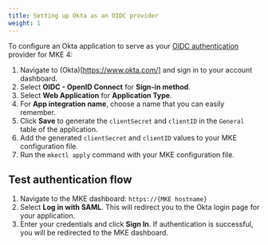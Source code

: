 ```yaml
---
title: Setting up Okta as an OIDC provider
weight: 1
---
```


To configure an Okta application to serve as your [OIDC authentication](../../../../docs/configuration/authentication/oidc) provider for MKE 4:

1. Navigate to (Okta)[https://www.okta.com/] and sign in to your account dashboard.
2. Select **OIDC - OpenID Connect** for **Sign-in method**.
3. Select **Web Application** for **Application Type**.
4. For **App integration name**, choose a name that you can easily remember.
5. Click **Save** to generate the `clientSecret` and `clientID` in the `General` table of the application.
6. Add the generated `clientSecret` and `clientID` values to your MKE configuration file.
7. Run the `mkectl apply` command with your MKE configuration file.

## Test authentication flow

1. Navigate to the MKE dashboard: `https://{MKE hostname}`
2. Select **Log in with SAML**. This will redirect you to the Okta
   login page for your application.
3. Enter your credentials and click **Sign In**. If authentication is successful,
   you will be redirected to the MKE dashboard.
